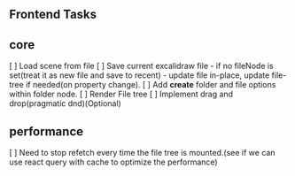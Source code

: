 ## Frontend Tasks

## core
[ ] Load scene from file
[ ] Save current excalidraw file
    - if no fileNode is set(treat it as new file and save to recent)
    - update file in-place, update file-tree if needed(on property change).
[ ] Add **create** folder and file options within folder node.
[ ] Render File tree
[ ] Implement drag and drop(pragmatic dnd)(Optional)


## performance
[ ] Need to stop refetch every time the file tree is mounted.(see if we can use react query with cache to optimize the performance)
